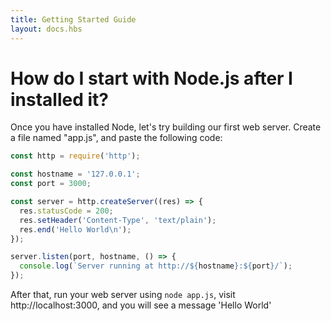 ```yaml
---
title: Getting Started Guide
layout: docs.hbs
---
```


# How do I start with Node.js after I installed it?

Once you have installed Node, let's try building our first web server.
Create a file named "app.js", and paste the following code:

```javascript
const http = require('http');

const hostname = '127.0.0.1';
const port = 3000;

const server = http.createServer((res) => {
  res.statusCode = 200;
  res.setHeader('Content-Type', 'text/plain');
  res.end('Hello World\n');
});

server.listen(port, hostname, () => {
  console.log(`Server running at http://${hostname}:${port}/`);
});
```

After that, run your web server using ``` node app.js ```, visit http://localhost:3000, and you will see a message 'Hello World'
